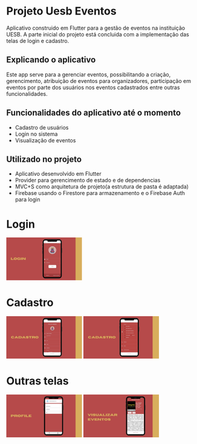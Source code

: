 # Projeto Uesb Eventos

Aplicativo construido em Flutter para a gestão de eventos na instituição UESB. A parte inicial do projeto está concluida com a implementação das telas de login e cadastro.

## Explicando o aplicativo

Este app serve para a gerenciar eventos, possibilitando a criação, gerencimento, atribuição de eventos para organizadores, participação em eventos por parte dos usuários nos eventos cadastrados entre outras funcionalidades. 


## Funcionalidades do aplicativo até o momento
- Cadastro de usuários
- Login no sistema
- Visualização de eventos


## Utilizado no projeto
- Aplicativo desenvolvido em Flutter
- Provider para gerencimento de estado e de dependencias
- MVC+S como arquitetura de projeto(a estrutura de pasta é adaptada)
- Firebase usando o Firestore para armazenamento e o Firebase Auth para login

# Login
<img src="assets/screen_shorts/TelaLogin.jpg" heigth=200 width="200">

# Cadastro
<img src="assets/screen_shorts/TelaCadastroParte1.jpg" heigth=200 width="200">
<img src="assets/screen_shorts/TelaCadastroParte2.jpg" heigth=200 width="200">


# Outras telas
<img src="assets/screen_shorts/TelaProfile.jpg" heigth=200 width="200">
<img src="assets/screen_shorts/TelaVisualizarEventos.jpg" heigth=200 width="200">



